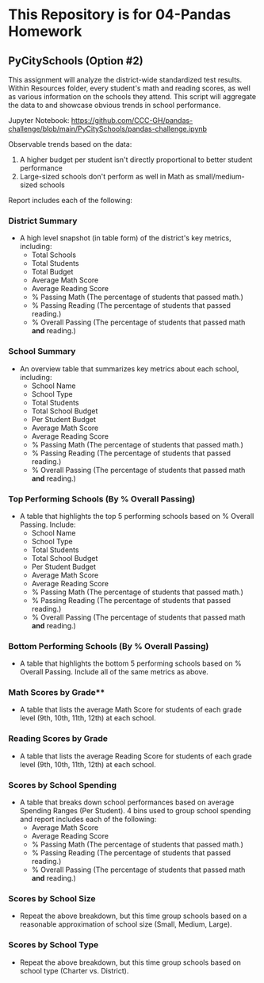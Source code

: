 # This Repository is for 04-Pandas Homework
## PyCitySchools (Option #2)

This assignment will analyze the district-wide standardized test results. Within Resources folder, every student's math and reading scores, as well as various information on the schools they attend. This script will aggregate the data to and showcase obvious trends in school performance.

Jupyter Notebook: https://github.com/CCC-GH/pandas-challenge/blob/main/PyCitySchools/pandas-challenge.ipynb

Observable trends based on the data:
 1. A higher budget per student isn't directly proportional to better student performance
 2. Large-sized schools don't perform as well in Math as small/medium-sized schools 

Report includes each of the following:

### District Summary
* A high level snapshot (in table form) of the district's key metrics, including:
  * Total Schools
  * Total Students
  * Total Budget
  * Average Math Score
  * Average Reading Score
  * % Passing Math (The percentage of students that passed math.)
  * % Passing Reading (The percentage of students that passed reading.)
  * % Overall Passing (The percentage of students that passed math **and** reading.)

### School Summary
* An overview table that summarizes key metrics about each school, including:
  * School Name
  * School Type
  * Total Students
  * Total School Budget
  * Per Student Budget
  * Average Math Score
  * Average Reading Score
  * % Passing Math (The percentage of students that passed math.)
  * % Passing Reading (The percentage of students that passed reading.)
  * % Overall Passing (The percentage of students that passed math **and** reading.)

### Top Performing Schools (By % Overall Passing)
* A table that highlights the top 5 performing schools based on % Overall Passing. Include:
  * School Name
  * School Type
  * Total Students
  * Total School Budget
  * Per Student Budget
  * Average Math Score
  * Average Reading Score
  * % Passing Math (The percentage of students that passed math.)
  * % Passing Reading (The percentage of students that passed reading.)
  * % Overall Passing (The percentage of students that passed math **and** reading.)

### Bottom Performing Schools (By % Overall Passing)
* A table that highlights the bottom 5 performing schools based on % Overall Passing. Include all of the same metrics as above.

### Math Scores by Grade\*\*
* A table that lists the average Math Score for students of each grade level (9th, 10th, 11th, 12th) at each school.

### Reading Scores by Grade
* A table that lists the average Reading Score for students of each grade level (9th, 10th, 11th, 12th) at each school.

### Scores by School Spending
* A table that breaks down school performances based on average Spending Ranges (Per Student). 4 bins used to group school spending and report includes each of the following:
  * Average Math Score
  * Average Reading Score
  * % Passing Math (The percentage of students that passed math.)
  * % Passing Reading (The percentage of students that passed reading.)
  * % Overall Passing (The percentage of students that passed math **and** reading.)

### Scores by School Size
* Repeat the above breakdown, but this time group schools based on a reasonable approximation of school size (Small, Medium, Large).

### Scores by School Type
* Repeat the above breakdown, but this time group schools based on school type (Charter vs. District).
